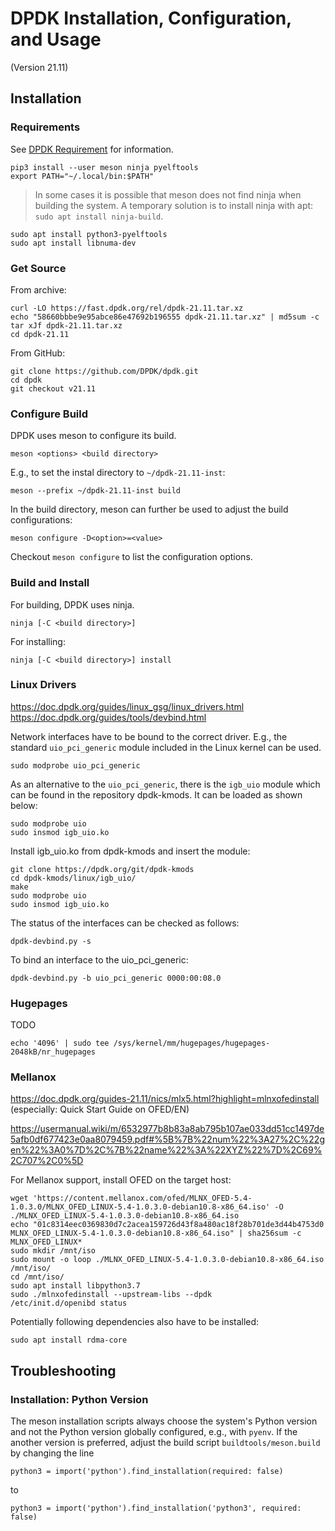 # DPDK Installation, Configuration, and Usage

(Version 21.11)

## Installation

### Requirements

See [DPDK Requirement](http://doc.dpdk.org/guides/linux_gsg/sys_reqs.html) for information.

```
pip3 install --user meson ninja pyelftools
export PATH="~/.local/bin:$PATH"
```

> In some cases it is possible that meson does not find ninja when building the system.
A temporary solution is to install ninja with apt: `sudo apt install ninja-build`.

```
sudo apt install python3-pyelftools
sudo apt install libnuma-dev
```

### Get Source

From archive:

```
curl -LO https://fast.dpdk.org/rel/dpdk-21.11.tar.xz
echo "58660bbbe9e95abce86e47692b196555 dpdk-21.11.tar.xz" | md5sum -c
tar xJf dpdk-21.11.tar.xz
cd dpdk-21.11
```

From GitHub:

```
git clone https://github.com/DPDK/dpdk.git
cd dpdk
git checkout v21.11
```

### Configure Build

DPDK uses meson to configure its build.

```
meson <options> <build directory>
```

E.g., to set the instal directory to `~/dpdk-21.11-inst`:

```
meson --prefix ~/dpdk-21.11-inst build
```

In the build directory, meson can further be used to adjust the build configurations:

```
meson configure -D<option>=<value>
```

Checkout ``meson configure`` to list the configuration options.

### Build and Install

For building, DPDK uses ninja.

```
ninja [-C <build directory>]
```

For installing:

```
ninja [-C <build directory>] install
```

### Linux Drivers

https://doc.dpdk.org/guides/linux_gsg/linux_drivers.html
https://doc.dpdk.org/guides/tools/devbind.html

Network interfaces have to be bound to the correct driver.
E.g., the standard `uio_pci_generic` module included in the Linux kernel can be used.

```
sudo modprobe uio_pci_generic
```

As an alternative to the `uio_pci_generic`, there is the `igb_uio` module which can be found in the repository dpdk-kmods. It can be loaded as shown below:

```
sudo modprobe uio
sudo insmod igb_uio.ko
```

Install igb_uio.ko from dpdk-kmods and insert the module:

```
git clone https://dpdk.org/git/dpdk-kmods
cd dpdk-kmods/linux/igb_uio/
make
sudo modprobe uio
sudo insmod igb_uio.ko
```

The status of the interfaces can be checked as follows:

``` shell
dpdk-devbind.py -s
```

To bind an interface to the uio_pci_generic:

``` shell
dpdk-devbind.py -b uio_pci_generic 0000:00:08.0
```

### Hugepages

TODO

```
echo '4096' | sudo tee /sys/kernel/mm/hugepages/hugepages-2048kB/nr_hugepages
```

### Mellanox

https://doc.dpdk.org/guides-21.11/nics/mlx5.html?highlight=mlnxofedinstall
(especially: Quick Start Guide on OFED/EN)

https://usermanual.wiki/m/6532977b8b83a8ab795b107ae033dd51cc1497de5afb0df677423e0aa8079459.pdf#%5B%7B%22num%22%3A27%2C%22gen%22%3A0%7D%2C%7B%22name%22%3A%22XYZ%22%7D%2C69%2C707%2C0%5D

For Mellanox support, install OFED on the target host:

```
wget 'https://content.mellanox.com/ofed/MLNX_OFED-5.4-1.0.3.0/MLNX_OFED_LINUX-5.4-1.0.3.0-debian10.8-x86_64.iso' -O ./MLNX_OFED_LINUX-5.4-1.0.3.0-debian10.8-x86_64.iso
echo "01c8314eec0369830d7c2acea159726d43f8a480ac18f28b701de3d44b4753d0 MLNX_OFED_LINUX-5.4-1.0.3.0-debian10.8-x86_64.iso" | sha256sum -c MLNX_OFED_LINUX*
sudo mkdir /mnt/iso
sudo mount -o loop ./MLNX_OFED_LINUX-5.4-1.0.3.0-debian10.8-x86_64.iso /mnt/iso/
cd /mnt/iso/
sudo apt install libpython3.7
sudo ./mlnxofedinstall --upstream-libs --dpdk
/etc/init.d/openibd status
```

Potentially following dependencies also have to be installed:

```
sudo apt install rdma-core
```

## Troubleshooting

### Installation: Python Version

The meson installation scripts always choose the system's Python version and not the Python version globally configured, e.g., with `pyenv`. If the another version is preferred, adjust the build script `buildtools/meson.build` by changing the line

```
python3 = import('python').find_installation(required: false)
```

to

```
python3 = import('python').find_installation('python3', required: false)
```
